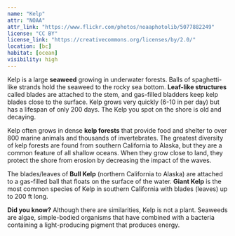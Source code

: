 ```yaml
---
name: "Kelp"
attr: "NOAA"
attr_link: "https://www.flickr.com/photos/noaaphotolib/5077882249"
license: "CC BY"
license_link: "https://creativecommons.org/licenses/by/2.0/"
location: [bc]
habitat: [ocean]
visibility: high
---
```

Kelp is a large **seaweed** growing in underwater forests. Balls of spaghetti-like strands hold the seaweed to the rocky sea bottom. **Leaf-like structures** called blades are attached to the stem, and gas-filled bladders keep kelp blades close to the surface. Kelp grows very quickly (6-10 in per day) but has a lifespan of only 200 days. The Kelp you spot on the shore is old and decaying.

Kelp often grows in dense **kelp forests** that provide food and shelter to over 800 marine animals and thousands of invertebrates. The greatest diversity of kelp forests are found from southern California to Alaska, but they are a common feature of all shallow oceans. When they grow close to land, they protect the shore from erosion by decreasing the impact of the waves.

The blades/leaves of **Bull Kelp** (northern California to Alaska) are attached to a gas-filled ball that floats on the surface of the water. 
**Giant Kelp** is the most common species of Kelp in southern California with blades (leaves) up to 200 ft long. 

**Did you know?** Although there are similarities, Kelp is not a plant. Seaweeds are algae, simple-bodied organisms that have combined with a bacteria containing a light-producing pigment that produces energy.
